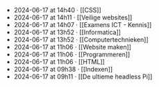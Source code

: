 - 2024-06-17 at 14h40 · [[CSS]]
- 2024-06-17 at 14h11 · [[Veilige websites]]
- 2024-06-17 at 14h07 · [[Examens ICT - Kennis]]
- 2024-06-17 at 13h52 · [[Informatica]]
- 2024-06-17 at 13h52 · [[Computertechnieken]]
- 2024-06-17 at 11h06 · [[Website maken]]
- 2024-06-17 at 11h06 · [[Programmeren]]
- 2024-06-17 at 11h06 · [[HTML]]
- 2024-06-17 at 09h38 · [[Indexen]]
- 2024-06-17 at 09h11 · [[De ultieme headless Pi]]
